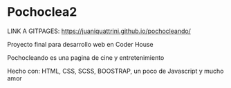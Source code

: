 # Pochoclea2
LINK A GITPAGES:
https://juaniquattrini.github.io/pochocleando/

Proyecto final para desarrollo web en Coder House

Pochocleando es una pagina de cine y entretenimiento

Hecho con:
HTML, CSS, SCSS, BOOSTRAP, un poco de Javascript y mucho amor
